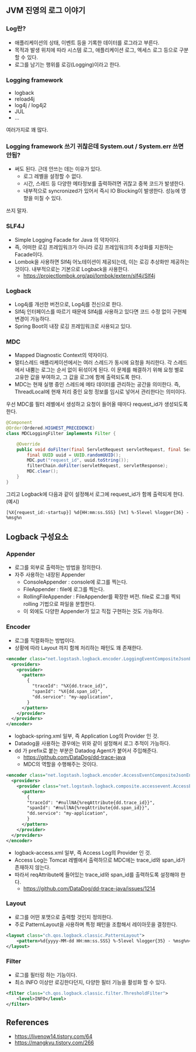 ## JVM 진영의 로그 이야기

### Log란?

- 애플리케이션의 상태, 이벤트 등을 기록한 데이터를 로그라고 부른다.
- 목적과 발생 위치에 따라 시스템 로그, 애플리케이션 로그, 엑세스 로그 등으로 구분할 수 있다.
- 로그를 남기는 행위를 로깅(Logging)이라고 한다.

### Logging framework

- logback
- reload4j
- log4j / log4j2
- JUL
- ...

여러가지로 꽤 많다.

### Logging framework 쓰기 귀찮은데 System.out / System.err 쓰면 안됨? 

- 써도 된다. 근데 안쓰는 데는 이유가 있다.
  - 로그 레벨을 설정할 수 없다.
  - 시간, 스레드 등 다양한 메타정보를 출력하려면 귀찮고 중복 코드가 발생한다.
  - 내부적으로 syncronized가 있어서 즉시 IO Blocking이 발생한다. 성능에 영향을 미칠 수 있다.

쓰지 말자.

### SLF4J

- Simple Logging Facade for Java 의 약자이다.
- 즉, 어떠한 로깅 프레임워크가 아니라 로깅 프레임워크의 추상화를 지원하는 Facade이다.
- Lombok을 사용하면 Slf4j 어노테이션이 제공되는데, 이는 로깅 추상화만 제공하는 것이다. 내부적으로는 기본으로 Logback을 사용한다.
  - https://projectlombok.org/api/lombok/extern/slf4j/Slf4j

### Logback

- Log4j를 개선한 버전으로, Log4j를 전신으로 한다.
- Slf4j 인터페이스를 따르기 때문에 Slf4j를 사용하고 있다면 코드 수정 없이 구현체 변경이 가능하다.
- Spring Boot의 내장 로깅 프레임워크로 사용되고 있다.

### MDC

- Mapped Diagnostic Context의 약자이다.
- 멀티스레드 애플리케이션에서는 여러 스레드가 동시에 요청을 처리한다. 각 스레드에서 내뿜는 로그는 순서 없이 뒤섞이게 된다.
이 문제를 해결하기 위해 요청 별로 고유한 값을 부여하고, 그 값을 로그에 함께 출력되도록 한다.
- MDC는 현재 실행 중인 스레드에 메타 데이터를 관리하는 공간을 의미한다. 즉, ThreadLocal에 현재 처리 중인 요청 정보를 임시로 넣어서 관리한다는 의미이다.

우선 MDC를 필터 레벨에서 생성하고 요청이 들어올 때마다 request_id가 생성되도록 한다.

```Java
@Component
@Order(Ordered.HIGHEST_PRECEDENCE)
class MDCLoggingFilter implements Filter {

    @Override
    public void doFilter(final ServletRequest servletRequest, final ServletResponse servletResponse, final FilterChain filterChain) throws IOException, ServletException {
        final UUID uuid = UUID.randomUUID();
        MDC.put("request_id", uuid.toString());
        filterChain.doFilter(servletRequest, servletResponse);
        MDC.clear();
    }
}
```

그리고 Logback에 다음과 같이 설정해서 로그에 request_id가 함께 출력되게 한다. (예시)
```Shell
[%X{request_id:-startup}] %d{HH:mm:ss.SSS} [%t] %-5level %logger{36} - %msg%n
```

## Logback 구성요소

### Appender

- 로그를 외부로 출력하는 방법을 정의한다.
- 자주 사용하는 내장된 Appender
  - ConsoleAppender :  console에 로그를 찍는다. 
  - FileAppender : file에 로그를 찍는다.
  - RollingFileAppender : FileAppender를 확장한 버전. file로 로그를 찍되 rolling 기법으로 파일을 분할한다.
  - 이 외에도 다양한 Appender가 있고 직접 구현하는 것도 가능하다.

### Encoder

- 로그를 직렬화하는 방법이다.
- 상황에 따라 Layout 까지 함께 처리하는 패턴도 꽤 존재한다.

```xml
<encoder class="net.logstash.logback.encoder.LoggingEventCompositeJsonEncoder">
  <providers>
    <provider>
      <pattern>
        {
          "traceId": "%X{dd.trace_id}",
          "spanId": "%X{dd.span_id}",
          "dd.service": "my-application",
        }
      </pattern>
    </provider>
  </providers>
</encoder>
```
- logback-spring.xml 일부, 즉 Application Log의 Provider 인 것.
- Datadog을 사용하는 경우에는 위와 같이 설정해서 로그 추적이 가능하다.
- dd 가 prefix로 붙는 부분은 Datadog Agent가 붙어서 주입해준다.
  - https://github.com/DataDog/dd-trace-java
  - MDC의 역할을 수행해주는 것이다.

```xml
<encoder class="net.logstash.logback.encoder.AccessEventCompositeJsonEncoder">
  <providers>
    <provider class="net.logstash.logback.composite.accessevent.AccessEventPatternJsonProvider">
      <pattern>
        {
        "traceId": "#nullNA{%reqAttribute{dd.trace_id}}",
        "spanId": "#nullNA{%reqAttribute{dd.span_id}}",
        "dd.service": "my-application",
        }
      </pattern>
    </provider>
  </providers>
</encoder>
```
- logback-access.xml 일부, 즉 Access Log의 Provider 인 것.
- Access Log는 Tomcat 레벨에서 출력하므로 MDC에는 trace_id와 span_id가 존재하지 않는다.
- 따라서 reqAttribute에 들어있는 trace_id와 span_id를 출력하도록 설정해야 한다.
  - https://github.com/DataDog/dd-trace-java/issues/1214

### Layout

- 로그를 어떤 포맷으로 출력할 것인지 정의한다.
- 주로 PatternLayout을 사용하며 특정 패턴을 조합해서 레이아웃을 결정한다.

```xml
<layout class="ch.qos.logback.classic.PatternLayout">
    <pattern>%d{yyyy-MM-dd HH:mm:ss.SSS} %-5level %logger{35} - %msg%n</pattern>
</layout>
```

### Filter

- 로그를 필터링 하는 기능이다.
- 최소 INFO 이상만 로깅한다던지, 다양한 필터 기능을 활성화 할 수 있다.

```xml
<filter class="ch.qos.logback.classic.filter.ThresholdFilter">
    <level>INFO</level>
</filter>
```

## References

- https://livenow14.tistory.com/64
- https://mangkyu.tistory.com/266